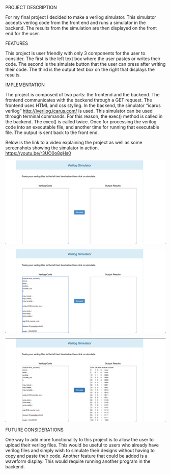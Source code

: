 PROJECT DESCRIPTION

For my final project I decided to make a verilog simulator. This simulator accepts verilog code from the front end and runs a simulator in the backend. The results from the simulation are then displayed on the front end for the user. 

FEATURES

This project is user friendly with only 3 components for the user to consider. The first is the left text box where the user pastes or writes their code. The second is the simulate button that the user can press after writing their code. The third is the output text box on the right that displays the results.

IMPLEMENTATION

The project is composed of two parts: the frontend and the backend. The frontend communicates with the backend through a GET request. The frontend uses HTML and css styling. In the backend, the simulator “icarus verilog” http://iverilog.icarus.com/ is used. This simulator can be used through terminal commands. For this reason, the exec() method is called in the backend. The exec() is called twice. Once for processing the verilog code into an executable file, and another time for running that executable file. The output is sent back to the front end. 

Below is the link to a video explaining the project as well as some screenshots showing the simulator in action. 
https://youtu.be/r3UO0o8gHs0

![alt text](https://github.com/Mgalleg/VerilogSimulator/blob/master/Screen%20Shot%202020-05-03%20at%2011.33.06%20PM.png
)

![alt text](https://github.com/Mgalleg/VerilogSimulator/blob/master/Screen%20Shot%202020-05-03%20at%2011.33.44%20PM.png)

![alt text](https://github.com/Mgalleg/VerilogSimulator/blob/master/Screen%20Shot%202020-05-03%20at%2011.33.55%20PM.png)

FUTURE CONSIDERATIONS

One way to add more functionality to this project is to allow the user to upload their verilog files. This would be useful to users who already have verilog files and simply wish to simulate their designs without having to copy and paste their code. Another feature that could be added is a waveform display. This would require running another program in the backend. 
